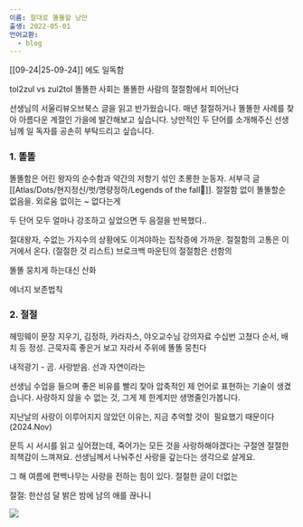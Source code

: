 ```yaml
---
이름: 절대로 똘똘할 낭만
출생: 2022-05-01
언어교환:
  - blog
---
```

[[09-24|25-09-24]] 에도 일독함

tol2zul vs zul2tol 똘똘한 사회는 똘똘한 사람의 절절함에서 피어난다

선생님의 서울리뷰오브북스 글을 읽고 반가웠습니다. 매년 절절하거나 똘똘한 사례를 찾아 아름다운 계절인 가을에 발간해보고 싶습니다. 낭만적인 두 단어를 소개해주신 선생님께 일 독자를 공손히 부탁드리고 싶습니다.

### 1. 똘똘

똘똘함은 어린 왕자의 순수함과 약간의 저항기 섞인 초롱한 눈동자. 서부극 글 [[Atlas/Dots/현지정신/벗/명량정하/Legends of the fall🍂]]. 절절함 없이 똘똘할순 없음을. 외로움 없이는 ~ 없다는게

두 단어 모두 얼마나 강조하고 싶었으면 두 음절을 반복했다..

절대왕자, 수없는 가지수의 상황에도 이겨야하는 집착증에 가까운. 절절함의 고통은 이거에서 온다. (절절한 것 리스트) 브로크백 마운틴의 절절함은 선함의

똘똘 뭉치게 하는대신 산화

에너지 보존법칙

### 2. 절절

헤밍웨이 문장 지우기, 김정하, 카라자스, 야오교수님 강의자료 수십번 고쳤다 순서, 배치 등 정성. 근묵자흑 좋은거 보고 자라서 주위에 똘똘 뭉친다

내적광기 - 곰. 사랑받음. 선과 자연이라는

선생님 수업을 들으며 좋은 비유를 빨리 찾아 압축적인 제 언어로 표현하는 기술이 생겼습니다. 사랑하지 않을 수 없는 것, 그게 제 한계지만 생명줄인가봅니다.

지난날의 사랑이 이루어지지 않았던 이유는, 지금 추억할 것이  필요했기 때문이다 (2024.Nov)

문득 시 서시를 읽고 싶어졌는데, 죽어가는 모든 것을 사랑하해야겠다는 구절엔 절절한 죄책감이 느껴져요. 선생님께서 나눠주신 사랑을 갚는다는 생각으로 살게요.

그 해 여름에 편백나무는 사랑을 전하는 힘이 있다. 절절한 글이 더없는

절절: 한산섬 달 밝은 밤에 남의 애를 끊나니

![](7b9f063c-7975-4016-871a-32eaf8716181-441-00000494409699a9_file.jpg)
